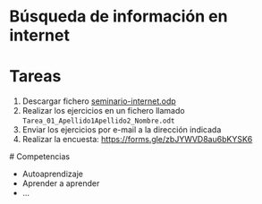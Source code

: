 # Búsqueda de información en internet

# Tareas

1. Descargar fichero [seminario-internet.odp](seminario-internet.odp)
2. Realizar los ejercicios en un fichero llamado `Tarea_01_Apellido1Apellido2_Nombre.odt`
3. Enviar los ejercicios por e-mail a la dirección indicada
4. Realizar la encuesta: https://forms.gle/zbJYWVD8au6bKYSK6

# Competencias

- Autoaprendizaje
- Aprender a aprender
- ...
